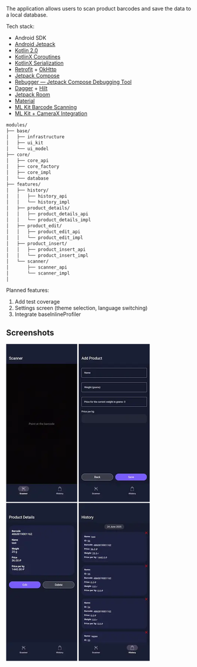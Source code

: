 The application allows users to scan product barcodes and save the data to a local database.

Tech stack:
- Android SDK
- [Android Jetpack](https://developer.android.com/jetpack)
- [Kotlin 2.0](https://kotlinlang.org/docs/whatsnew20.html)
- [KotlinX Coroutines](https://github.com/Kotlin/kotlinx.coroutines)
- [KotlinX Serialization](https://github.com/Kotlin/kotlinx.serialization)
- [Retrofit](https://square.github.io/retrofit/) + [OkHttp](https://square.github.io/okhttp/)
- [Jetpack Compose](https://developer.android.com/develop/ui/compose)
- [Rebugger — Jetpack Compose Debugging Tool](https://github.com/LouisCAD/rebugger)
- [Dagger](https://dagger.dev) + [Hilt](https://dagger.dev/hilt/)
- [Jetpack Room](https://developer.android.com/jetpack/androidx/releases/room)
- [Material](https://github.com/material-components/material-components-android)
- [ML Kit Barcode Scanning](https://developers.google.com/ml-kit/vision/barcode-scanning)
- [ML Kit + CameraX Integration](https://developers.google.com/ml-kit/vision/camera-integration)

<pre><code>modules/
├── base/
│   ├── infrastructure
│   ├── ui_kit
│   └── ui_model
├── core/
│   ├── core_api
│   ├── core_factory
│   ├── core_impl
│   └── database
├── features/
│   ├── history/
│   │   ├── history_api
│   │   └── history_impl
│   ├── product_details/
│   │   ├── product_details_api
│   │   └── product_details_impl
│   ├── product_edit/
│   │   ├── product_edit_api
│   │   └── product_edit_impl
│   ├── product_insert/
│   │   ├── product_insert_api
│   │   └── product_insert_impl
│   └── scanner/
│       ├── scanner_api
│       └── scanner_impl
│
</code></pre>

Planned features:
1.	Add test coverage
2.	Settings screen (theme selection, language switching)
3.	Integrate baseInlineProfiler

## Screenshots
<p>
  <img src=".github/images/scan.webp" alt="Scan Screen" width="192"/>
  <img src=".github/images/add_product.webp" alt="Add Product" width="192"/>
  <img src=".github/images/product_details.webp" alt="Product Details" width="192"/>
  <img src=".github/images/history.webp" alt="History" width="192"/>
</p>